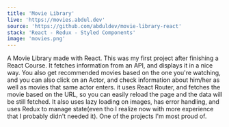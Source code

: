 ```yaml
---
title: 'Movie Library'
live: 'https://movies.abdul.dev'
source: 'https://github.com/abduldev/movie-library-react'
stack: 'React - Redux - Styled Components'
image: 'movies.png'
---
```


A Movie Library made with React. This was my first project after finishing a React Course. It fetches information from an API, and displays it in a nice way. You also get recommended movies based on the one you're watching, and you can also click on an Actor, and check information about him/her as well as movies that same actor enters. it uses React Router, and fetches the movie based on the URL, so you can easily reload the page and the data will be still fetched. It also uses lazy loading on images, has error handling, and uses Redux to manage state(even tho I realize now with more experience that I probably didn't needed it). One of the projects I'm most proud of.
